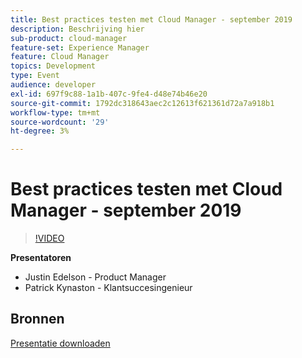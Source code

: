 ```yaml
---
title: Best practices testen met Cloud Manager - september 2019
description: Beschrijving hier
sub-product: cloud-manager
feature-set: Experience Manager
feature: Cloud Manager
topics: Development
type: Event
audience: developer
exl-id: 697f9c88-1a1b-407c-9fe4-d48e74b46e20
source-git-commit: 1792dc318643aec2c12613f621361d72a7a918b1
workflow-type: tm+mt
source-wordcount: '29'
ht-degree: 3%

---
```


# Best practices testen met Cloud Manager - september 2019

>[!VIDEO](https://video.tv.adobe.com/v/329028/?quality=9&learn=on)

**Presentatoren**

* Justin Edelson - Product Manager
* Patrick Kynaston - Klantsuccesingenieur

## Bronnen

[Presentatie downloaden](./assets/CloudManagerWebinarSeptember2019.pdf)
